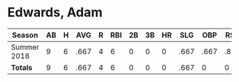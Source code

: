 # Edwards, Adam

| Season      | AB          | H           | AVG         | R           | RBI         | 2B          | 3B          | HR          | SLG         | OBP         | RSP         | SAF         | K           | BB          | PO          | A           | E           | FAVE        | IP          | H           | K           | BB          | R           | ER          | ERA         
| ----------- | ----------- | ----------- | ----------- | ----------- | ----------- | ----------- | ----------- | ----------- | ----------- | ----------- | ----------- | ----------- | ----------- | ----------- | ----------- | ----------- | ----------- | ----------- | ----------- | ----------- | ----------- | ----------- | ----------- | ----------- | ----------- 
| Summer 2018 | 9           | 6           | .667        | 4           | 6           | 0           | 0           | 0           | .667        | .667        | .833        | 0           | 0           | 0           | 1           | 0           | 0           | 1.000       | 0           | 0           | 0           | 0           | 0           | 0           | .000        
| **Totals**  | 9           | 6           | .667        | 4           | 6           | 0           | 0           | 0           | .667        | 0           | 0           | 0           | 0           | 0           | 1           | 0           | 0           | 1.000       | 0.0         | 0           | 0           | 0           | 0           | 0           | 0           
